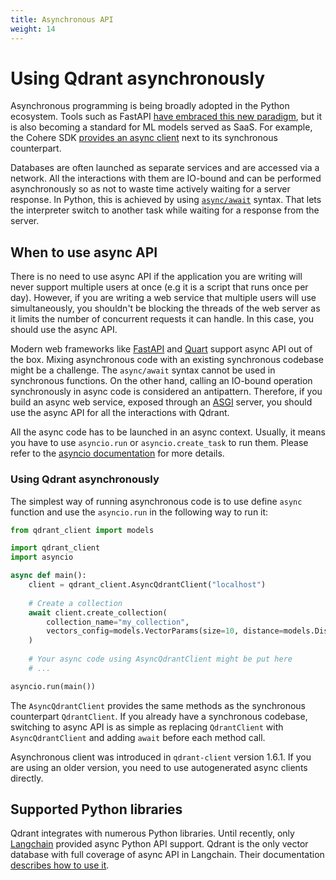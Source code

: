 ```yaml
---
title: Asynchronous API
weight: 14
---
```


# Using Qdrant asynchronously

Asynchronous programming is being broadly adopted in the Python ecosystem. Tools such as FastAPI [have embraced this new 
paradigm](https://fastapi.tiangolo.com/async/), but it is also becoming a standard for ML models served as SaaS. For example, the Cohere SDK
[provides an async client](https://cohere-sdk.readthedocs.io/en/latest/cohere.html#asyncclient) next to its synchronous counterpart.

Databases are often launched as separate services and are accessed via a network. All the interactions with them are IO-bound and can 
be performed asynchronously so as not to waste time actively waiting for a server response. In Python, this is achieved by 
using [`async/await`](https://docs.python.org/3/library/asyncio-task.html) syntax. That lets the interpreter switch to another task 
while waiting for a response from the server.

## When to use async API 

There is no need to use async API if the application you are writing will never support multiple users at once (e.g it is a script that runs once per day). However, if you are writing a web service that multiple users will use simultaneously, you shouldn't be 
blocking the threads of the web server as it limits the number of concurrent requests it can handle. In this case, you should use 
the async API.

Modern web frameworks like [FastAPI](https://fastapi.tiangolo.com/) and [Quart](https://quart.palletsprojects.com/en/latest/) support 
async API out of the box. Mixing asynchronous code with an existing synchronous codebase might be a challenge. The `async/await` syntax 
cannot be used in synchronous functions. On the other hand, calling an IO-bound operation synchronously in async code is considered 
an antipattern. Therefore, if you build an async web service, exposed through an [ASGI](https://asgi.readthedocs.io/en/latest/) server, 
you should use the async API for all the interactions with Qdrant.

<aside role="status">
All the async code has to be launched in an async context. Usually, it means you have to use <code>asyncio.run</code> or <code>asyncio.create_task</code> to run them.
Please refer to the <a href="https://docs.python.org/3/library/asyncio.html">asyncio documentation</a> for more details.
</aside>

### Using Qdrant asynchronously

The simplest way of running asynchronous code is to use define `async` function and use the `asyncio.run` in the following way to run it:

```python
from qdrant_client import models

import qdrant_client
import asyncio

async def main():
    client = qdrant_client.AsyncQdrantClient("localhost")
    
    # Create a collection
    await client.create_collection(
        collection_name="my_collection",
        vectors_config=models.VectorParams(size=10, distance=models.Distance.COSINE),
    )
    
    # Your async code using AsyncQdrantClient might be put here
    # ...

asyncio.run(main())
```

The `AsyncQdrantClient` provides the same methods as the synchronous counterpart `QdrantClient`. If you already have a synchronous
codebase, switching to async API is as simple as replacing `QdrantClient` with `AsyncQdrantClient` and adding `await` before each
method call.

<aside role="status">
Asynchronous client was introduced in <code>qdrant-client</code> version 1.6.1. If you are using an older version, you need to use autogenerated async clients directly.
</aside>

## Supported Python libraries

Qdrant integrates with numerous Python libraries. Until recently, only [Langchain](https://python.langchain.com) provided async Python API support. 
Qdrant is the only vector database with full coverage of async API in Langchain. Their documentation [describes how to use 
it](https://python.langchain.com/docs/modules/data_connection/vectorstores/#asynchronous-operations).
